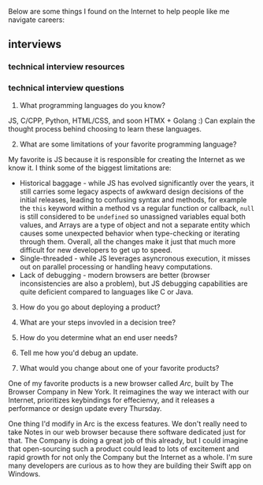 Below are some things I found on the Internet to help people like me navigate careers:

## interviews

### technical interview resources

### technical interview questions

1. What programming languages do you know?

JS, C/CPP, Python, HTML/CSS, and soon HTMX + Golang :)
Can explain the thought process behind choosing to learn these languages.

2. What are some limitations of your favorite programming language?

My favorite is JS because it is responsible for creating the Internet as we know it. I think some of the biggest
limitations are:

- Historical baggage - while JS has evolved significantly over the years, it still carries some legacy aspects of
  awkward design decisions of the initial releases, leading to confusing syntax and methods, for example the `this`
  keyword within a method vs a regular function or callback, `null` is still considered to be `undefined` so
  unassigned variables equal both values, and Arrays are a type of object and not a separate entity which causes some
  unexpected behavior when type-checking or iterating through them. Overall, all the changes make it just that much more
  difficult for new developers to get up to speed.
- Single-threaded - while JS leverages asyncronous execution, it misses out on parallel processing or handling heavy
  computations.
- Lack of debugging - modern browsers are better (browser inconsistencies are also a problem), but JS debugging
  capabilities are quite deficient compared to languages like C or Java.

3. How do you go about deploying a product?

4. What are your steps invovled in a decision tree?

5. How do you determine what an end user needs?

6. Tell me how you'd debug an update.

7. What would you change about one of your favorite products?

One of my favorite products is a new browser called *Arc*, built by The Browser Company in New York. It reimagines the
way we interact with our Internet, prioritizes keybindings for effecienvy, and it releases a performance or design
update every Thursday.

One thing I'd modify in Arc is the excess features. We don't really need to take Notes in our web browser because there software dedicated just for that. The Company is doing a great job of this already, but I could imagine that open-sourcing such a product could lead to lots of excitement and rapid growth for not only the Company but the Internet as a whole. I'm sure many developers are curious as to how they are building their Swift app on Windows.

